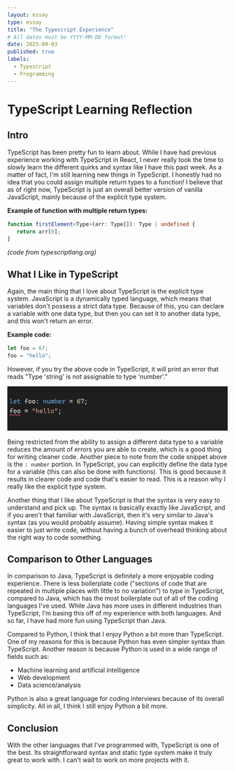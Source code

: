 ```yaml
---
layout: essay
type: essay
title: "The Typescript Experience"
# All dates must be YYYY-MM-DD format!
date: 2025-09-03
published: true
labels:
  - Typescript
  - Programming
---
```


# TypeScript Learning Reflection

## Intro

TypeScript has been pretty fun to learn about. While I have had previous experience working with TypeScript in React, I never really took the time to slowly learn the different quirks and syntax like I have this past week. As a matter of fact, I'm still learning new things in TypeScript. I honestly had no idea that you could assign multiple return types to a function! I believe that as of right now, TypeScript is just an overall better version of vanilla JavaScript, mainly because of the explicit type system.

**Example of function with multiple return types:**
```typescript
function firstElement<Type>(arr: Type[]): Type | undefined {
   return arr[0];
}
```
*(code from typescriptlang.org)*

## What I Like in TypeScript

Again, the main thing that I love about TypeScript is the explicit type system. JavaScript is a dynamically typed language, which means that variables don't possess a strict data type. Because of this, you can declare a variable with one data type, but then you can set it to another data type, and this won't return an error. 

**Example code:**
```javascript
let foo = 67;
foo = "hello";
```

However, if you try the above code in TypeScript, it will print an error that reads "Type 'string' is not assignable to type 'number'."

<img src="img/Screenshot 2025-09-03 at 10.19.05 PM.png">

Being restricted from the ability to assign a different data type to a variable reduces the amount of errors you are able to create, which is a good thing for writing cleaner code. Another piece to note from the code snippet above is the `: number` portion. In TypeScript, you can explicitly define the data type for a variable (this can also be done with functions). This is good because it results in clearer code and code that's easier to read. This is a reason why I really like the explicit type system.

Another thing that I like about TypeScript is that the syntax is very easy to understand and pick up. The syntax is basically exactly like JavaScript, and if you aren't that familiar with JavaScript, then it's very similar to Java's syntax (as you would probably assume). Having simple syntax makes it easier to just write code, without having a bunch of overhead thinking about the right way to code something.

## Comparison to Other Languages

In comparison to Java, TypeScript is definitely a more enjoyable coding experience. There is less boilerplate code ("sections of code that are repeated in multiple places with little to no variation") to type in TypeScript, compared to Java, which has the most boilerplate out of all of the coding languages I've used. While Java has more uses in different industries than TypeScript, I'm basing this off of my experience with both languages. And so far, I have had more fun using TypeScript than Java.

Compared to Python, I think that I enjoy Python a bit more than TypeScript. One of my reasons for this is because Python has even simpler syntax than TypeScript. Another reason is because Python is used in a wide range of fields such as:
- Machine learning and artificial intelligence
- Web development
- Data science/analysis

Python is also a great language for coding interviews because of its overall simplicity. All in all, I think I still enjoy Python a bit more.

## Conclusion

With the other languages that I've programmed with, TypeScript is one of the best. Its straightforward syntax and static type system make it truly great to work with. I can't wait to work on more projects with it.
